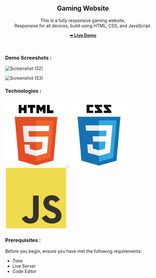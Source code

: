 <div align="center">

  <br />

  <h2 align="center">Gaming Website</h2>

  This is a fully responsive gaming website, <br />Responsive for all devices, build using HTML, CSS, and JavaScript.

  <a href="https://gamics-by-rushi.netlify.app/"><strong>➥ Live Demo</strong></a>

</div>

<br />

### Demo Screeshots :

![Screenshot (52)](https://github.com/RushiCoder/gamics-by-rushi/assets/114005115/88a6f4c0-6883-44c9-90ab-fb40efdd5ba9)

![Screenshot (53)](https://github.com/RushiCoder/gamics-by-rushi/assets/114005115/aa1ef498-4d37-458f-931b-b5d7475bfdfd)


### Technologies :
<br/>
<a href="https://www.w3.org/html/" target="_blank" rel="noreferrer" > <img src="https://raw.githubusercontent.com/devicons/devicon/master/icons/html5/html5-original-wordmark.svg" alt="html5" width="200" height="200" /> </a>
<a href="https://www.w3schools.com/css/" target="_blank" rel="noreferrer" > <img src="https://raw.githubusercontent.com/devicons/devicon/master/icons/css3/css3-original-wordmark.svg" alt="css3" width="200" height="200" /> </a>
 <a href="https://developer.mozilla.org/en-US/docs/Web/JavaScript" target="_blank" rel="noreferrer"> <img src="https://raw.githubusercontent.com/devicons/devicon/master/icons/javascript/javascript-original.svg" alt="javascript" width="200" height="200"/> </a>


### Prerequisites :

Before you begin, ensure you have met the following requirements:

* Time
* Live Server
* Code Editor
